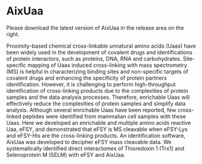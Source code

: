 # AixUaa

Please download the latest version of AixUaa in the release area on the right.

Proximity-based chemical cross-linkable unnatural amino acids (Uaas) have been widely used in the development of covalent drugs and identifications of protein interactors, such as proteins, DNA, RNA and carbohydrates. Site-specific mapping of Uaas induced cross-linking with mass spectrometry (MS) is helpful in characterizing binding sites and non-specific targets of covalent drugs and enhancing the specificity of protein partners identification. However, it is challenging to perform high-throughput identification of cross-linking products due to the complexities of protein samples and the data analysis processes. Therefore, enrichable Uaas will effectively reduce the complexities of protein samples and simplify data analysis. Although several enrichable Uaas have been reported, few cross-linked peptides were identified from mammalian cell samples with these Uaas. Here we developed an enrichable and multiple amino acids reactive Uaa, eFSY, and demonstrated that eFSY is MS cleavable when eFSY-Lys and eFSY-His are the cross-linking products. An identification software, AixUaa was developed to decipher eFSY mass cleavable data. We systematically identified direct interactomes of Thioredoxin 1 (Trx1) and Selenoprotein M (SELM) with eFSY and AixUaa.
